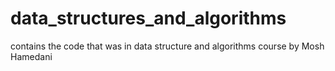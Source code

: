 # data_structures_and_algorithms
contains the code that was in data structure and algorithms course by Mosh Hamedani
